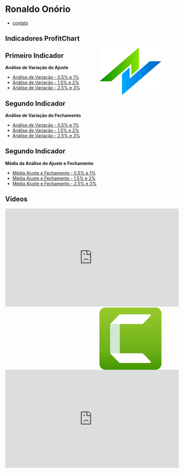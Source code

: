 
# Ronaldo Onório

* [contato](https://contate.me/roondoss)

## Indicadores ProfitChart

<img align="right" src="img/nelogica.png" width="200">

## Primeiro Indicador

**Análise de Variação do Ajuste**


* [Análise de Variação - 0.5% e 1%](#)
* [Análise de Variação - 1.5% e 2%](#)
* [Análise de Variação - 2.5% e 3%](#)

## Segundo Indicador

**Análise de Variação do Fechamento**

* [Análise de Variação - 0.5% e 1%](#)
* [Análise de Variação - 1.5% e 2%](#)
* [Análise de Variação - 2.5% e 3%](#)

## Segundo Indicador

**Média da Análise do Ajuste e Fechamento**

* [Média Ajuste e Fechamento - 0.5% e 1%](#)
* [Média Ajuste e Fechamento - 1.5% e 2%](#)
* [Média Ajuste e Fechamento - 2.5% e 3%](#)




## Vídeos

<iframe width="560" height="315" src="https://www.youtube.com/embed/OV1hJRubi6k" 
title="YouTube video player" frameborder="0" allow="accelerometer; autoplay; clipboard-write;
encrypted-media; gyroscope; picture-in-picture" allowfullscreen>
</iframe>

<img align="right" src="img/camtasia.png" width="200">

<iframe width="560" height="315" src="https://www.youtube.com/embed/WYHOEh5XUXM"
title="YouTube video player" frameborder="0" allow="accelerometer; autoplay; clipboard-write;
encrypted-media; gyroscope; picture-in-picture" allowfullscreen>
</iframe>
